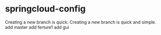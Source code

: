 # springcloud-config
Creating a new branch is quick.
Creating a new branch is quick and simple.
add master
add ferture1
add gui

